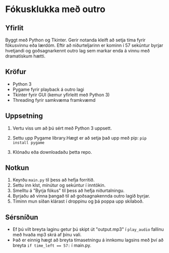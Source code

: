 # Fókusklukka með outro

## Yfirlit

Byggt með Python og Tkinter. Gerir notanda kleift að setja tíma fyrir fókusvinnu eða lærdóm. Eftir að niðurteljarinn er kominn í 57 sekúntur byrjar hvetjandi og goðsagnarkennt outro lag sem markar enda á vinnu með dramatískum hætti.

## Kröfur

- Python 3
- Pygame fyrir playback á outro lagi
- Tkinter fyrir GUI (kemur yfirleitt með Python 3)
- Threading fyrir samkvæma framkvæmd

## Uppsetning

1. Vertu viss um að þú sért með Python 3 uppsett.
2. Settu upp Pygame library.Hægt er að setja það upp með pip:
   `pip install pygame`

3. Klónaðu eða downloadaðu þetta repo.

## Notkun

1. Keyrðu `main.py` til þess að hefja forritið.
2. Settu inn klst, mínútur og sekúntur í inntökin.
3. Smelltu á "Byrja fókus" til þess að hefja niðurtalningu.
4. Byrjaðu að vinna þangað til að goðsagnakennda outro lagið byrjar.
5. Tíminn mun síðan klárast í droppinu og þá poppa upp skilaboð.

## Sérsníðun

- Ef þú vilt breyta laginu getur þú skipt út "output.mp3" í `play_audio` fallinu með hvaða mp3 skrá af þínu vali.
- Það er einnig hægt að breyta tímasetningu á innkomu lagsins með því að breyta `if time_left == 57:` í main.py.
